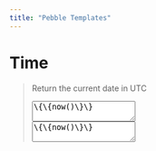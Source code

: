 ```yaml
---
title: "Pebble Templates"
---
```



# Time

> Return the current date in UTC
>
> <textarea readonly id="1">\{\{now()\}\}</textarea><br>
>
> <textarea readonly id="2">\{\{now()\}\}</textarea>
>


<script> function() { Array.from(document.querySelectorAll("textarea")).forEach((element) => element.value = element.value.replaceAll("\\",""))}()</script>